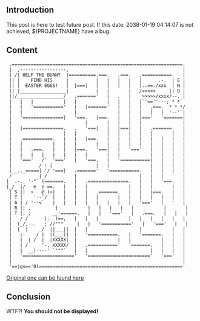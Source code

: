## Introduction

This post is here to test future post. If this date: 2038-01-19 04:14:07 is not achieved, ${PROJECTNAME} have a bug.

## Content

     .===============================================================.
     |  ,-----------------,                                          |
     | /| HELP THE BUNNY  |==========.===.   .===.   .===========.   |
     || |    FIND HIS     |          |   |   |   |   |      .-.  | E |
     || |  EASTER EGGS!   |  |===|   |   |   |   |   |..==./xxx  | N |
     || |_________________|          |   |       |   /<<<<<     || D |
     ||/_________________/   .======='   |   .   |    >>>>>/xxxx/--. |
     |   |   |           |   |           |   |   |   |`'==''---; * *` 
     |   |   '==========='   |   |======='   |   |   |   ,===.  * * */
     |   |                   |               |   |   |   |   |  '--'`|
     |   '===============|   '===.   |===.   |   |   |==='   '=======|
     |                           |       |   |   |   |               |
     |   |===============.   .   '===|   |   |===|   |   .=======.   |
     |                   |   |           |   |   |   |   |       |   |
     |   .===========.   |   |   |===.   |   |   |   |   |   |   |   |
     |   |           |   |   |       |   |   |   |   |   |   |   |   |
     |   |   .===.   |   |   |===.   '===|   |   '==='   |   |   |   |
     |   |   |   |   |   |   |   |       |   |           |   |   |   |
     |   '==='   /`  '==='   |   '===.   |   '===========|   |   |   |
     |          / : |                |   |               |   |   |   |
     | _.._=====| '/ '===|   .======='   '===========.   |   |   |   |
     /`         | /          |                       |   |   |       |
    |  .-._ '-"` (=======.   |   .===============.   |   |   '===.   |
    |_/  |/   e  e ==.   |   |   |               |   |   |       |   |
     | S ||  >   @ )<|   |   |   |   .=======.   |   |   |===.   |   |
     | T |    '--`/  |   |   |   |   |       |   |   |   |   |   |   |
     | A | / '--<`   |   |   |   |   |   |   |   |   '==='   |   '   |
     | R || ,         |           |   |   |   |   |           |       |
     | T |; ;        __'======.   |   |   '==='   |   .===.   |   |   |
     |   / /      |.__)==,   |   |   |           |   |   |   |   |   |
     |  (_/,--.   ; //"""     |   |   '==========='   |   '==='   |   |
     |  { `|    _/  ||___||  |   |                   |           |   |
     |   ;-    / |  |(___)|  |   '===========.   |   '=======.   |   |
     |   |  | /  |  |XXXXX|  |               |   |           |   |   |
     |   | /     '-, XXXXX/  |   .==========='   '=======.   |   |   |
     |   |  __|----' `"""`   |   |                       |   |   |   |
     |   '==================='   '======================='   '==='   |
     |                                                               |
     '==jgs=='01====================================================='

[Original one can be found here](http://www.geocities.com/spunk1111/easter.htm)

## Conclusion

WTF?! **You should not be displayed!**

